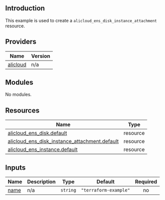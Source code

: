 ## Introduction

This example is used to create a `alicloud_ens_disk_instance_attachment` resource.

<!-- BEGIN_TF_DOCS -->
## Providers

| Name | Version |
|------|---------|
| <a name="provider_alicloud"></a> [alicloud](#provider\_alicloud) | n/a |

## Modules

No modules.

## Resources

| Name | Type |
|------|------|
| [alicloud_ens_disk.default](https://registry.terraform.io/providers/aliyun/alicloud/latest/docs/resources/ens_disk) | resource |
| [alicloud_ens_disk_instance_attachment.default](https://registry.terraform.io/providers/aliyun/alicloud/latest/docs/resources/ens_disk_instance_attachment) | resource |
| [alicloud_ens_instance.default](https://registry.terraform.io/providers/aliyun/alicloud/latest/docs/resources/ens_instance) | resource |

## Inputs

| Name | Description | Type | Default | Required |
|------|-------------|------|---------|:--------:|
| <a name="input_name"></a> [name](#input\_name) | n/a | `string` | `"terraform-example"` | no |
<!-- END_TF_DOCS -->    